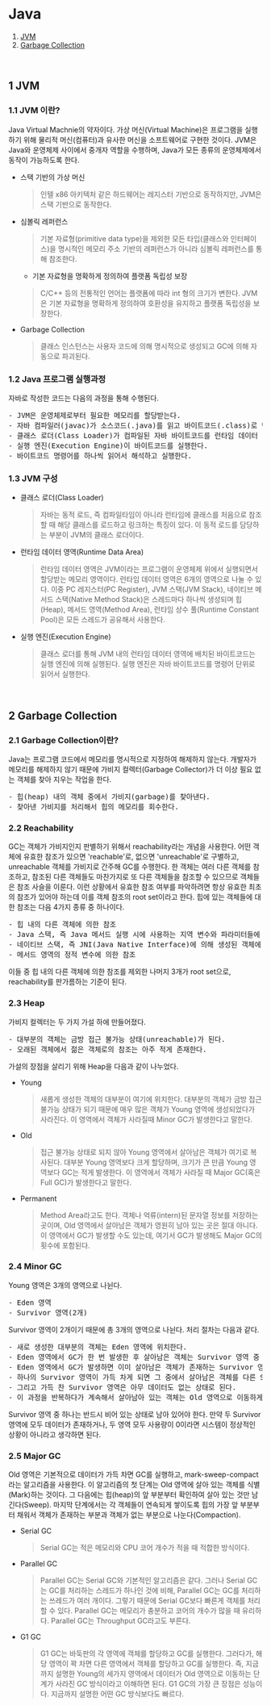 # Java
1. [JVM](##-1-jvm)
2. [Garbage Collection](##-2-garbage-collection)

</br>

## 1 JVM

### 1.1 JVM 이란?
Java Virtual Machnie의 약자이다. 가상 머신(Virtual Machine)은 프로그램을 실행하기 위해 물리적 머신(컴퓨터)과 유사한 머신을 소프트웨어로 구현한 것이다. JVM은 Java와 운영체제 사이에서 중개자 역할을 수행하며, Java가 모든 종류의 운영체제에서 동작이 가능하도록 한다.

- 스택 기반의 가상 머신  
  > 인텔 x86 아키텍처 같은 하드웨어는 레지스터 기반으로 동작하지만, JVM은 스택 기반으로 동작한다.
- 심볼릭 레퍼런스  
  > 기본 자료형(primitive data type)을 제외한 모든 타입(클래스와 인터페이스)을 명시적인 메모리 주소 기반의 레퍼런스가 아니라 심볼릭 레퍼런스를 통해 참조한다.
  - 기본 자료형을 명확하게 정의하여 플랫폼 독립성 보장  
  > C/C++ 등의 전통적인 언어는 플랫폼에 따라 int 형의 크기가 변한다. JVM은 기본 자료형을 명확하게 정의하여 호환성을 유지하고 플랫폼 독립성을 보장한다.
- Garbage Collection  
  > 클래스 인스턴스는 사용자 코드에 의해 명시적으로 생성되고 GC에 의해 자동으로 파괴된다.

### 1.2 Java 프로그램 실행과정
자바로 작성한 코드는 다음의 과정을 통해 수행된다.

<pre>
- JVM은 운영체제로부터 필요한 메모리를 할당받는다.
- 자바 컴파일러(javac)가 소스코드(.java)를 읽고 바이트코드(.class)로 변환한다.
- 클래스 로더(Class Loader)가 컴파일된 자바 바이트코드를 런타임 데이터 영역에 로드한다.
- 실행 엔진(Execution Engine)이 바이트코드를 실행한다.
- 바이트코드 명령어를 하나씩 읽어서 해석하고 실행한다.
</pre>

### 1.3 JVM 구성
- 클래스 로더(Class Loader)  
  > 자바는 동적 로드, 즉 컴파일타임이 아니라 런타임에 클래스를 처음으로 참조할 때 해당 클래스를 로드하고 링크하는 특징이 있다. 이 동적 로드를 담당하는 부분이 JVM의 클래스 로더이다.
- 런타임 데이터 영역(Runtime Data Area)  
  > 런타임 데이터 영역은 JVM이라는 프로그램이 운영체제 위에서 실행되면서 할당받는 메모리 영역이다. 런타임 데이터 영역은 6개의 영역으로 나눌 수 있다. 이중 PC 레지스터(PC Register), JVM 스택(JVM Stack), 네이티브 메서드 스택(Native Method Stack)은 스레드마다 하나씩 생성되며 힙(Heap), 메서드 영역(Method Area), 런타임 상수 풀(Runtime Constant Pool)은 모든 스레드가 공유해서 사용한다.
- 실행 엔진(Execution Engine)  
  > 클래스 로더를 통해 JVM 내의 런타임 데이터 영역에 배치된 바이트코드는 실행 엔진에 의해 실행된다. 실행 엔진은 자바 바이트코드를 명령어 단위로 읽어서 실행한다.

</br>

## 2 Garbage Collection

### 2.1 Garbage Collection이란?
Java는 프로그램 코드에서 메모리를 명시적으로 지정하여 해제하지 않는다. 개발자가 메모리를 해제하지 않기 때문에 가비지 컬렉터(Garbage Collector)가 더 이상 필요 없는 객체를 찾아 지우는 작업을 한다.

<pre>
- 힙(heap) 내의 객체 중에서 가비지(garbage)를 찾아낸다.
- 찾아낸 가비지를 처리해서 힙의 메모리를 회수한다.
</pre>

### 2.2 Reachability
GC는 객체가 가비지인지 판별하기 위해서 reachability라는 개념을 사용한다. 어떤 객체에 유효한 참조가 있으면 'reachable'로, 없으면 'unreachable'로 구별하고, unreachable 객체를 가비지로 간주해 GC를 수행한다. 한 객체는 여러 다른 객체를 참조하고, 참조된 다른 객체들도 마찬가지로 또 다른 객체들을 참조할 수 있으므로 객체들은 참조 사슬을 이룬다. 이런 상황에서 유효한 참조 여부를 파악하려면 항상 유효한 최초의 참조가 있어야 하는데 이를 객체 참조의 root set이라고 한다. 힙에 있는 객체들에 대한 참조는 다음 4가지 종류 중 하나이다.

<pre>
- 힙 내의 다른 객체에 의한 참조
- Java 스택, 즉 Java 메서드 실행 시에 사용하는 지역 변수와 파라미터들에 의한 참조
- 네이티브 스택, 즉 JNI(Java Native Interface)에 의해 생성된 객체에 대한 참조
- 메서드 영역의 정적 변수에 의한 참조
</pre>

이들 중 힙 내의 다른 객체에 의한 참조를 제외한 나머지 3개가 root set으로, reachability를 판가름하는 기준이 된다.

### 2.3 Heap
가비지 컬렉터는 두 가지 가설 하에 만들어졌다.

<pre>
- 대부분의 객체는 금방 접근 불가능 상태(unreachable)가 된다.
- 오래된 객체에서 젊은 객체로의 참조는 아주 적게 존재한다.
</pre>

가설의 장점을 살리기 위해 Heap을 다음과 같이 나누었다.

- Young  
  > 새롭게 생성한 객체의 대부분이 여기에 위치한다. 대부분의 객체가 금방 접근 불가능 상태가 되기 때문에 매우 많은 객체가 Young 영역에 생성되었다가 사라진다. 이 영역에서 객체가 사라질때 Minor GC가 발생한다고 말한다.
- Old  
  > 접근 불가능 상태로 되지 않아 Young 영역에서 살아남은 객체가 여기로 복사된다. 대부분 Young 영역보다 크게 할당하며, 크기가 큰 만큼 Young 영역보다 GC는 적게 발생한다. 이 영역에서 객체가 사라질 때 Major GC(혹은 Full GC)가 발생한다고 말한다.
- Permanent  
  > Method Area라고도 한다. 객체나 억류(intern)된 문자열 정보를 저장하는 곳이며, Old 영역에서 살아남은 객체가 영원히 남아 있는 곳은 절대 아니다. 이 영역에서 GC가 발생할 수도 있는데, 여기서 GC가 발생해도 Major GC의 횟수에 포함된다.

### 2.4 Minor GC
Young 영역은 3개의 영역으로 나뉜다.

<pre>
- Eden 영역
- Survivor 영역(2개)
</pre>

Survivor 영역이 2개이기 때문에 총 3개의 영역으로 나뉜다. 처리 절차는 다음과 같다.

<pre>
- 새로 생성한 대부분의 객체는 Eden 영역에 위치한다.
- Eden 영역에서 GC가 한 번 발생한 후 살아남은 객체는 Survivor 영역 중 하나로 이동된다.
- Eden 영역에서 GC가 발생하면 이미 살아남은 객체가 존재하는 Survivor 영역으로 객체가 계속 쌓인다.
- 하나의 Survivor 영역이 가득 차게 되면 그 중에서 살아남은 객체를 다른 Survivor 영역으로 이동한다. 
- 그리고 가득 찬 Survivor 영역은 아무 데이터도 없는 상태로 된다.
- 이 과정을 반복하다가 계속해서 살아남아 있는 객체는 Old 영역으로 이동하게 된다.
</pre>

Survivor 영역 중 하나는 반드시 비어 있는 상태로 남아 있어야 한다. 만약 두 Survivor 영역에 모두 데이터가 존재하거나, 두 영역 모두 사용량이 0이라면 시스템이 정상적인 상황이 아니라고 생각하면 된다.

### 2.5 Major GC
Old 영역은 기본적으로 데이터가 가득 차면 GC를 실행하고, mark-sweep-compact라는 알고리즘을 사용한다. 이 알고리즘의 첫 단계는 Old 영역에 살아 있는 객체를 식별(Mark)하는 것이다. 그 다음에는 힙(heap)의 앞 부분부터 확인하여 살아 있는 것만 남긴다(Sweep). 마지막 단계에서는 각 객체들이 연속되게 쌓이도록 힙의 가장 앞 부분부터 채워서 객체가 존재하는 부분과 객체가 없는 부분으로 나눈다(Compaction).

- Serial GC  
  > Serial GC는 적은 메모리와 CPU 코어 개수가 적을 때 적합한 방식이다.
- Parallel GC  
  > Parallel GC는 Serial GC와 기본적인 알고리즘은 같다. 그러나 Serial GC는 GC를 처리하는 스레드가 하나인 것에 비해, Parallel GC는 GC를 처리하는 쓰레드가 여러 개이다. 그렇기 때문에 Serial GC보다 빠른게 객체를 처리할 수 있다. Parallel GC는 메모리가 충분하고 코어의 개수가 많을 때 유리하다. Parallel GC는 Throughput GC라고도 부른다.
- G1 GC  
  > G1 GC는 바둑판의 각 영역에 객체를 할당하고 GC를 실행한다. 그러다가, 해당 영역이 꽉 차면 다른 영역에서 객체를 할당하고 GC를 실행한다. 즉, 지금까지 설명한 Young의 세가지 영역에서 데이터가 Old 영역으로 이동하는 단계가 사라진 GC 방식이라고 이해하면 된다. G1 GC의 가장 큰 장점은 성능이다. 지금까지 설명한 어떤 GC 방식보다도 빠르다.

</br>
